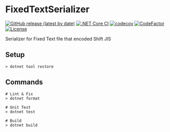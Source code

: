 # FixedTextSerializer

[![GitHub release (latest by date)](https://img.shields.io/github/v/release/nogic1008/FixedTextSerializer)](https://github.com/nogic1008/FixedTextSerializer/releases)
[![.NET Core CI](https://github.com/nogic1008/FixedTextSerializer/workflows/.NET%20Core%20CI%2FCD/badge.svg ".NET Core CI")](https://github.com/nogic1008/FixedTextSerializer/actions?query=workflow%3A%22.NET+Core+CI%2FCD%22)
[![codecov](https://codecov.io/gh/nogic1008/FixedTextSerializer/branch/master/graph/badge.svg)](https://codecov.io/gh/nogic1008/FixedTextSerializer)
[![CodeFactor](https://www.codefactor.io/repository/github/nogic1008/FixedTextSerializer/badge)](https://www.codefactor.io/repository/github/nogic1008/FixedTextSerializer)
[![License](https://img.shields.io/github/license/nogic1008/FixedTextSerializer)](LICENSE)

Serializer for Fixed Text file that encoded Shift JIS

## Setup

```console
> dotnet tool restore
```

## Commands

```console
# Lint & Fix
> dotnet format

# Unit Test
> dotnet test

# Build
> dotnet build
```
